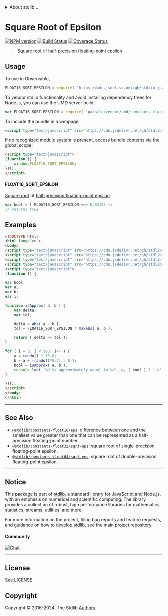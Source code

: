 <!--

@license Apache-2.0

Copyright (c) 2018 The Stdlib Authors.

Licensed under the Apache License, Version 2.0 (the "License");
you may not use this file except in compliance with the License.
You may obtain a copy of the License at

   http://www.apache.org/licenses/LICENSE-2.0

Unless required by applicable law or agreed to in writing, software
distributed under the License is distributed on an "AS IS" BASIS,
WITHOUT WARRANTIES OR CONDITIONS OF ANY KIND, either express or implied.
See the License for the specific language governing permissions and
limitations under the License.

-->


<details>
  <summary>
    About stdlib...
  </summary>
  <p>We believe in a future in which the web is a preferred environment for numerical computation. To help realize this future, we've built stdlib. stdlib is a standard library, with an emphasis on numerical and scientific computation, written in JavaScript (and C) for execution in browsers and in Node.js.</p>
  <p>The library is fully decomposable, being architected in such a way that you can swap out and mix and match APIs and functionality to cater to your exact preferences and use cases.</p>
  <p>When you use stdlib, you can be absolutely certain that you are using the most thorough, rigorous, well-written, studied, documented, tested, measured, and high-quality code out there.</p>
  <p>To join us in bringing numerical computing to the web, get started by checking us out on <a href="https://github.com/stdlib-js/stdlib">GitHub</a>, and please consider <a href="https://opencollective.com/stdlib">financially supporting stdlib</a>. We greatly appreciate your continued support!</p>
</details>

# Square Root of Epsilon

[![NPM version][npm-image]][npm-url] [![Build Status][test-image]][test-url] [![Coverage Status][coverage-image]][coverage-url] <!-- [![dependencies][dependencies-image]][dependencies-url] -->

> [Square root][@stdlib/math/base/special/sqrt] of [half-precision floating-point epsilon][@stdlib/constants/float16/eps].



<section class="usage">

## Usage

To use in Observable,

```javascript
FLOAT16_SQRT_EPSILON = require( 'https://cdn.jsdelivr.net/gh/stdlib-js/constants-float16-sqrt-eps@umd/browser.js' )
```

To vendor stdlib functionality and avoid installing dependency trees for Node.js, you can use the UMD server build:

```javascript
var FLOAT16_SQRT_EPSILON = require( 'path/to/vendor/umd/constants-float16-sqrt-eps/index.js' )
```

To include the bundle in a webpage,

```html
<script type="text/javascript" src="https://cdn.jsdelivr.net/gh/stdlib-js/constants-float16-sqrt-eps@umd/browser.js"></script>
```

If no recognized module system is present, access bundle contents via the global scope:

```html
<script type="text/javascript">
(function () {
    window.FLOAT16_SQRT_EPSILON;
})();
</script>
```

#### FLOAT16_SQRT_EPSILON

[Square root][@stdlib/math/base/special/sqrt] of [half-precision floating-point epsilon][@stdlib/constants/float16/eps].

```javascript
var bool = ( FLOAT16_SQRT_EPSILON === 0.03125 );
// returns true
```

</section>

<!-- /.usage -->

<section class="examples">

## Examples

<!-- eslint no-undef: "error" -->

```html
<!DOCTYPE html>
<html lang="en">
<body>
<script type="text/javascript" src="https://cdn.jsdelivr.net/gh/stdlib-js/math-base-special-abs@umd/browser.js"></script>
<script type="text/javascript" src="https://cdn.jsdelivr.net/gh/stdlib-js/math-base-special-maxabs@umd/browser.js"></script>
<script type="text/javascript" src="https://cdn.jsdelivr.net/gh/stdlib-js/random-base-randu@umd/browser.js"></script>
<script type="text/javascript" src="https://cdn.jsdelivr.net/gh/stdlib-js/constants-float16-sqrt-eps@umd/browser.js"></script>
<script type="text/javascript">
(function () {

var bool;
var a;
var b;
var i;

function isApprox( a, b ) {
    var delta;
    var tol;

    delta = abs( a - b );
    tol = FLOAT16_SQRT_EPSILON * maxabs( a, b );

    return ( delta <= tol );
}

for ( i = 0; i < 100; i++ ) {
    a = randu() * 10.0;
    b = a + (randu()*0.2) - 0.1;
    bool = isApprox( a, b );
    console.log( '%d %s approximately equal to %d', a, ( bool ) ? 'is' : 'is not', b );
}

})();
</script>
</body>
</html>
```

</section>

<!-- /.examples -->

<!-- Section for related `stdlib` packages. Do not manually edit this section, as it is automatically populated. -->

<section class="related">

* * *

## See Also

-   <span class="package-name">[`@stdlib/constants-float16/eps`][@stdlib/constants/float16/eps]</span><span class="delimiter">: </span><span class="description">difference between one and the smallest value greater than one that can be represented as a half-precision floating-point number.</span>
-   <span class="package-name">[`@stdlib/constants-float32/sqrt-eps`][@stdlib/constants/float32/sqrt-eps]</span><span class="delimiter">: </span><span class="description">square root of single-precision floating-point epsilon.</span>
-   <span class="package-name">[`@stdlib/constants-float64/sqrt-eps`][@stdlib/constants/float64/sqrt-eps]</span><span class="delimiter">: </span><span class="description">square root of double-precision floating-point epsilon.</span>

</section>

<!-- /.related -->

<!-- Section for all links. Make sure to keep an empty line after the `section` element and another before the `/section` close. -->


<section class="main-repo" >

* * *

## Notice

This package is part of [stdlib][stdlib], a standard library for JavaScript and Node.js, with an emphasis on numerical and scientific computing. The library provides a collection of robust, high performance libraries for mathematics, statistics, streams, utilities, and more.

For more information on the project, filing bug reports and feature requests, and guidance on how to develop [stdlib][stdlib], see the main project [repository][stdlib].

#### Community

[![Chat][chat-image]][chat-url]

---

## License

See [LICENSE][stdlib-license].


## Copyright

Copyright &copy; 2016-2024. The Stdlib [Authors][stdlib-authors].

</section>

<!-- /.stdlib -->

<!-- Section for all links. Make sure to keep an empty line after the `section` element and another before the `/section` close. -->

<section class="links">

[npm-image]: http://img.shields.io/npm/v/@stdlib/constants-float16-sqrt-eps.svg
[npm-url]: https://npmjs.org/package/@stdlib/constants-float16-sqrt-eps

[test-image]: https://github.com/stdlib-js/constants-float16-sqrt-eps/actions/workflows/test.yml/badge.svg?branch=v0.2.2
[test-url]: https://github.com/stdlib-js/constants-float16-sqrt-eps/actions/workflows/test.yml?query=branch:v0.2.2

[coverage-image]: https://img.shields.io/codecov/c/github/stdlib-js/constants-float16-sqrt-eps/main.svg
[coverage-url]: https://codecov.io/github/stdlib-js/constants-float16-sqrt-eps?branch=main

<!--

[dependencies-image]: https://img.shields.io/david/stdlib-js/constants-float16-sqrt-eps.svg
[dependencies-url]: https://david-dm.org/stdlib-js/constants-float16-sqrt-eps/main

-->

[chat-image]: https://img.shields.io/gitter/room/stdlib-js/stdlib.svg
[chat-url]: https://app.gitter.im/#/room/#stdlib-js_stdlib:gitter.im

[stdlib]: https://github.com/stdlib-js/stdlib

[stdlib-authors]: https://github.com/stdlib-js/stdlib/graphs/contributors

[umd]: https://github.com/umdjs/umd
[es-module]: https://developer.mozilla.org/en-US/docs/Web/JavaScript/Guide/Modules

[deno-url]: https://github.com/stdlib-js/constants-float16-sqrt-eps/tree/deno
[deno-readme]: https://github.com/stdlib-js/constants-float16-sqrt-eps/blob/deno/README.md
[umd-url]: https://github.com/stdlib-js/constants-float16-sqrt-eps/tree/umd
[umd-readme]: https://github.com/stdlib-js/constants-float16-sqrt-eps/blob/umd/README.md
[esm-url]: https://github.com/stdlib-js/constants-float16-sqrt-eps/tree/esm
[esm-readme]: https://github.com/stdlib-js/constants-float16-sqrt-eps/blob/esm/README.md
[branches-url]: https://github.com/stdlib-js/constants-float16-sqrt-eps/blob/main/branches.md

[stdlib-license]: https://raw.githubusercontent.com/stdlib-js/constants-float16-sqrt-eps/main/LICENSE

[@stdlib/math/base/special/sqrt]: https://github.com/stdlib-js/math-base-special-sqrt/tree/umd

<!-- <related-links> -->

[@stdlib/constants/float16/eps]: https://github.com/stdlib-js/constants-float16-eps/tree/umd

[@stdlib/constants/float32/sqrt-eps]: https://github.com/stdlib-js/constants-float32-sqrt-eps/tree/umd

[@stdlib/constants/float64/sqrt-eps]: https://github.com/stdlib-js/constants-float64-sqrt-eps/tree/umd

<!-- </related-links> -->

</section>

<!-- /.links -->

